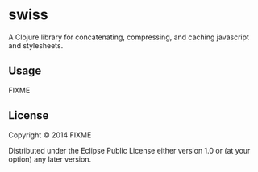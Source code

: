 # swiss

A Clojure library for concatenating, compressing, and caching javascript and stylesheets.

## Usage

FIXME

## License

Copyright © 2014 FIXME

Distributed under the Eclipse Public License either version 1.0 or (at
your option) any later version.
